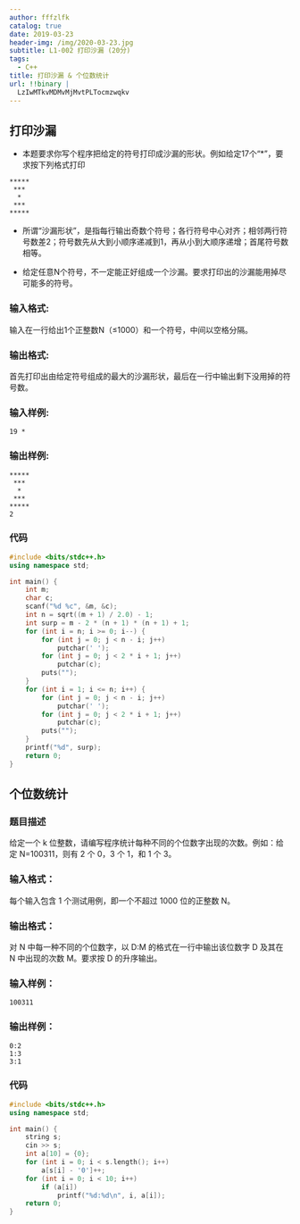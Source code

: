 ```yaml
---
author: fffzlfk
catalog: true
date: 2019-03-23
header-img: /img/2020-03-23.jpg
subtitle: L1-002 打印沙漏 (20分)
tags:
  - C++
title: 打印沙漏 & 个位数统计
url: !!binary |
  LzIwMTkvMDMvMjMvtPLTocmzwqkv
---
```



## 打印沙漏
* 本题要求你写个程序把给定的符号打印成沙漏的形状。例如给定17个“*”，要求按下列格式打印

```
*****
 ***
  *
 ***
*****
```


* 所谓“沙漏形状”，是指每行输出奇数个符号；各行符号中心对齐；相邻两行符号数差2；符号数先从大到小顺序递减到1，再从小到大顺序递增；首尾符号数相等。

* 给定任意N个符号，不一定能正好组成一个沙漏。要求打印出的沙漏能用掉尽可能多的符号。

### 输入格式:
输入在一行给出1个正整数N（≤1000）和一个符号，中间以空格分隔。

### 输出格式:
首先打印出由给定符号组成的最大的沙漏形状，最后在一行中输出剩下没用掉的符号数。

### 输入样例:
```
19 *
```


### 输出样例:

```
*****
 ***
  *
 ***
*****
2
```

### 代码
```cpp
#include <bits/stdc++.h>
using namespace std;

int main() {
    int m;
    char c;
    scanf("%d %c", &m, &c);
    int n = sqrt((m + 1) / 2.0) - 1;
    int surp = m - 2 * (n + 1) * (n + 1) + 1;
    for (int i = n; i >= 0; i--) {
        for (int j = 0; j < n - i; j++)
            putchar(' ');
        for (int j = 0; j < 2 * i + 1; j++)
            putchar(c);
        puts("");
    }
    for (int i = 1; i <= n; i++) {
        for (int j = 0; j < n - i; j++)
            putchar(' ');
        for (int j = 0; j < 2 * i + 1; j++)
            putchar(c);
        puts("");
    }
    printf("%d", surp);
    return 0;
}
```
## 个位数统计
### 题目描述
给定一个 k 位整数，请编写程序统计每种不同的个位数字出现的次数。例如：给定 N=100311，则有 2 个 0，3 个 1，和 1 个 3。

### 输入格式：
每个输入包含 1 个测试用例，即一个不超过 1000 位的正整数 N。

### 输出格式：
对 N 中每一种不同的个位数字，以 D:M 的格式在一行中输出该位数字 D 及其在 N 中出现的次数 M。要求按 D 的升序输出。

### 输入样例：
```
100311
```


### 输出样例：
```
0:2
1:3
3:1
```
### 代码
```cpp
#include <bits/stdc++.h>
using namespace std;

int main() {
    string s;
    cin >> s;
    int a[10] = {0};
    for (int i = 0; i < s.length(); i++)
        a[s[i] - '0']++;
    for (int i = 0; i < 10; i++)
        if (a[i])
            printf("%d:%d\n", i, a[i]);
    return 0;
}
```
